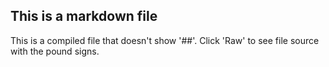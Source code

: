 ## This is a markdown file
This is a compiled file that doesn't show '##'. Click 'Raw' to see file source with the pound signs.
